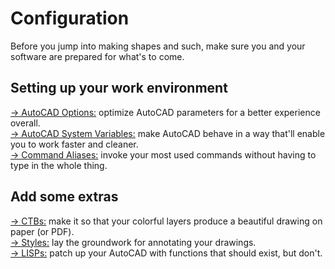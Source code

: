 # Configuration

Before you jump into making shapes and such, make sure you and your software are prepared for what's to come.

## Setting up your work environment

[→ AutoCAD Options:](options.md) optimize AutoCAD parameters for a better experience overall.  
[→ AutoCAD System Variables:](variables.md) make AutoCAD behave in a way that'll enable you to work faster and cleaner.  
[→ Command Aliases:](aliases.md) invoke your most used commands without having to type in the whole thing.  

## Add some extras

[→ CTBs:](ctb.md) make it so that your colorful layers produce a beautiful drawing on paper (or PDF).  
[→ Styles:](styles.md) lay the groundwork for annotating your drawings.  
[→ LISPs:](lisps.md) patch up your AutoCAD with functions that should exist, but don't.  
